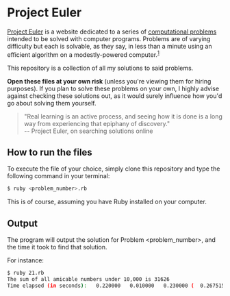 # Project Euler

[Project Euler](https://projecteuler.net/ "Project Euler's website") is a website dedicated to a series of [computational problems](https://projecteuler.net/archives) intended to be solved with computer programs.
Problems are of varying difficulty but each is solvable, as they say, in less than a minute using an efficient algorithm on a modestly-powered computer.<sup>[1](https://en.wikipedia.org/wiki/Project_Euler)</sup>

This repository is a collection of all my solutions to said problems.

**Open these files at your own risk** (unless you're viewing them for hiring purposes).
If you plan to solve these problems on your own, I highly advise against checking these solutions out, as it would surely influence how you'd go about solving them yourself.

> "Real learning is an active process, and seeing how it is done is a long way from experiencing that epiphany of discovery." <br/>
> -- Project Euler, on searching solutions online

## How to run the files

To execute the file of your choice, simply clone this repository
and type the following command in your terminal:

```sh
$ ruby <problem_number>.rb
```

This is of course, assuming you have Ruby installed on your computer.

## Output

The program will output the solution for Problem <problem_number>,
and the time it took to find  that solution.

For instance:

```sh
$ ruby 21.rb
The sum of all amicable numbers under 10,000 is 31626
Time elapsed (in seconds):   0.220000   0.010000   0.230000 (  0.267515)
```